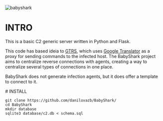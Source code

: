 ![babyshark](https://repository-images.githubusercontent.com/268794697/4b8cb480-a584-11ea-9dd2-59cd3993dade)

# INTRO
<p style='text-align: justify;'>
This is a basic C2 generic server written in Python and Flask.

This code has based ideia to [GTRS](https://github.com/mthbernardes/GTRS), which uses [Google Translator](https://translate.google.com) as a proxy for sending commands to the infected host. The BabyShark project aims to centralize reverse connections with agents, creating a way to centralize several types of connections in one place. 

BabyShark does not generate infection agents, but it does offer a template to connect to it.
</p>
# INSTALL

```
git clone https://github.com/danilovazb/BabyShark/
cd BabyShark
mkdir database
sqlite3 database/c2.db < schema.sql
```
